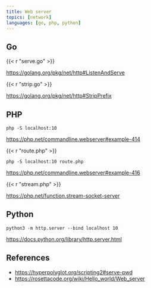 ```yaml
---
title: Web server
topics: [network]
languages: [go, php, python]
---
```


## Go

{{< r "serve.go" >}}

<https://golang.org/pkg/net/http#ListenAndServe>

{{< r "strip.go" >}}

<https://golang.org/pkg/net/http#StripPrefix>

## PHP

~~~
php -S localhost:10
~~~

<https://php.net/commandline.webserver#example-414>

{{< r "route.php" >}}

~~~
php -S localhost:10 route.php
~~~

<https://php.net/commandline.webserver#example-416>

{{< r "stream.php" >}}

<https://php.net/function.stream-socket-server>

## Python

~~~
python3 -m http.server --bind localhost 10
~~~

<https://docs.python.org/library/http.server.html>

## References

- <https://hyperpolyglot.org/scripting2#serve-pwd>
- <https://rosettacode.org/wiki/Hello_world/Web_server>
